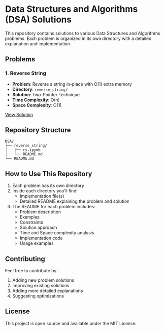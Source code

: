 # Data Structures and Algorithms (DSA) Solutions

This repository contains solutions to various Data Structures and Algorithms problems. Each problem is organized in its own directory with a detailed explanation and implementation.

## Problems

### 1. Reverse String
- **Problem**: Reverse a string in-place with O(1) extra memory
- **Directory**: `reverse_string/`
- **Solution**: Two-Pointer Technique
- **Time Complexity**: O(n)
- **Space Complexity**: O(1)

[View Solution](reverse_string/README.md)

## Repository Structure
```
DSA/
├── reverse_string/
│   ├── rs.ipynb
│   └── README.md
└── README.md
```

## How to Use This Repository
1. Each problem has its own directory
2. Inside each directory you'll find:
   - Implementation file(s)
   - Detailed README explaining the problem and solution
3. The README for each problem includes:
   - Problem description
   - Examples
   - Constraints
   - Solution approach
   - Time and Space complexity analysis
   - Implementation code
   - Usage examples

## Contributing
Feel free to contribute by:
1. Adding new problem solutions
2. Improving existing solutions
3. Adding more detailed explanations
4. Suggesting optimizations

## License
This project is open source and available under the MIT License. 